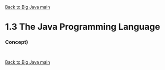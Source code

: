 [Back to Big Java main](../../main.md)

# 1.3 The Java Programming Language
### Concept) 



<br>

[Back to Big Java main](../../main.md)